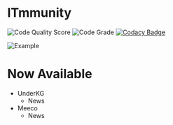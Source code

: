 # ITmmunity

![Code Quality Score](https://api.codiga.io/project/18713/score/svg)
![Code Grade](https://api.codiga.io/project/18713/status/svg)
[![Codacy Badge](https://app.codacy.com/project/badge/Grade/3688460899c24743bc21c09cbcc5ce45)](https://www.codacy.com/gh/brainer3220/ITmmunity/dashboard?utm_source=github.com&utm_medium=referral&utm_content=brainer3220/ITmmunity&utm_campaign=Badge_Grade)

![Example](./Example.gif)

# Now Available
- UnderKG
  - News
- Meeco
  - News

